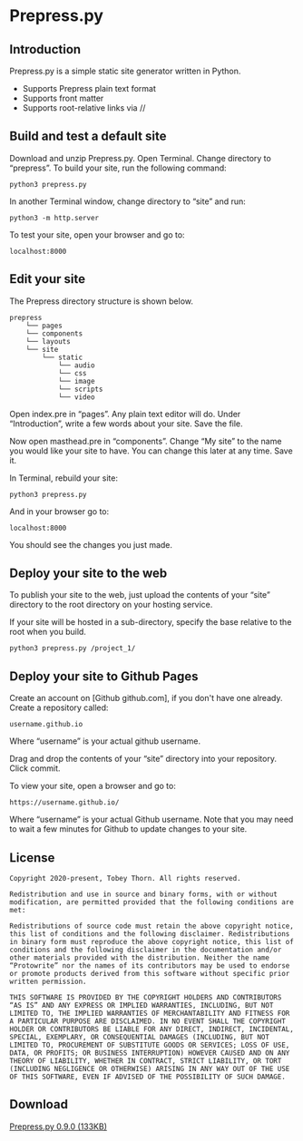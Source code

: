 Prepress.py
===========


Introduction
------------

Prepress.py is a simple static site generator written in Python.

* Supports Prepress plain text format
* Supports front matter
* Supports root-relative links via //



Build and test a default site
-----------------------------

Download and unzip Prepress.py. Open Terminal. Change directory to “prepress”. To build your site, run the following command:

	python3 prepress.py

In another Terminal window, change directory to “site” and run:

	python3 -m http.server

To test your site, open your browser and go to:

	localhost:8000



Edit your site
--------------

The Prepress directory structure is shown below.

	prepress
		└── pages
		└── components
		└── layouts
		└── site
			└── static
				└── audio
				└── css
				└── image
				└── scripts
				└── video

Open index.pre in “pages”. Any plain text editor will do. Under “Introduction”, write a few words about your site. Save the file.

Now open masthead.pre in “components”. Change “My site” to the name you would like your site to have. You can change this later at any time. Save it.

In Terminal, rebuild your site:

	python3 prepress.py

And in your browser go to:

	localhost:8000

You should see the changes you just made.



Deploy your site to the web
---------------------------

To publish your site to the web, just upload the contents of your “site” directory to the root directory on your hosting service.

If your site will be hosted in a sub-directory, specify the base relative to the root when you build.

	python3 prepress.py /project_1/



Deploy your site to Github Pages
--------------------------------

Create an account on [Github github.com], if you don't have one already. Create a repository called:

	username.github.io

Where “username” is your actual github username.

Drag and drop the contents of your “site” directory into your repository. Click commit.

To view your site, open a browser and go to:

	https://username.github.io/

Where “username” is your actual Github username. Note that you may need to wait a few minutes for Github to update changes to your site.



License
-------

	Copyright 2020-present, Tobey Thorn. All rights reserved.
	
	Redistribution and use in source and binary forms, with or without modification, are permitted provided that the following conditions are met:
	
	Redistributions of source code must retain the above copyright notice, this list of conditions and the following disclaimer. Redistributions in binary form must reproduce the above copyright notice, this list of conditions and the following disclaimer in the documentation and/or other materials provided with the distribution. Neither the name “Protowrite” nor the names of its contributors may be used to endorse or promote products derived from this software without specific prior written permission. 
	
	THIS SOFTWARE IS PROVIDED BY THE COPYRIGHT HOLDERS AND CONTRIBUTORS “AS IS” AND ANY EXPRESS OR IMPLIED WARRANTIES, INCLUDING, BUT NOT LIMITED TO, THE IMPLIED WARRANTIES OF MERCHANTABILITY AND FITNESS FOR A PARTICULAR PURPOSE ARE DISCLAIMED. IN NO EVENT SHALL THE COPYRIGHT HOLDER OR CONTRIBUTORS BE LIABLE FOR ANY DIRECT, INDIRECT, INCIDENTAL, SPECIAL, EXEMPLARY, OR CONSEQUENTIAL DAMAGES (INCLUDING, BUT NOT LIMITED TO, PROCUREMENT OF SUBSTITUTE GOODS OR SERVICES; LOSS OF USE, DATA, OR PROFITS; OR BUSINESS INTERRUPTION) HOWEVER CAUSED AND ON ANY THEORY OF LIABILITY, WHETHER IN CONTRACT, STRICT LIABILITY, OR TORT (INCLUDING NEGLIGENCE OR OTHERWISE) ARISING IN ANY WAY OUT OF THE USE OF THIS SOFTWARE, EVEN IF ADVISED OF THE POSSIBILITY OF SUCH DAMAGE.



Download
--------

[Prepress.py 0.9.0 (133KB)](https://github.com/tobeythorn/prepress/raw/main/prepress.zip)

